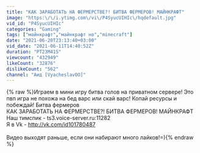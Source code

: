 ```yaml
---
title: "КАК ЗАРАБОТАТЬ НА ФЕРМЕРСТВЕ?! БИТВА ФЕРМЕРОВ! МАЙНКРАФТ"
image: "https:\/\/i.ytimg.com\/vi\/P4SyucUIHIc\/hqdefault.jpg"
vid_id: "P4SyucUIHIc"
categories: "Gaming"
tags: ["майнкрафт","майнкрафт но","minecraft"]
date: "2021-06-20T23:13:40+03:00"
vid_date: "2021-06-11T14:40:52Z"
duration: "PT23M41S"
viewcount: "432949"
likeCount: "32876"
dislikeCount: "562"
channel: "Аид [VyacheslavOO]"
---
```

{% raw %}Играем в мини игру битва голов на приватном сервере! Это пвп игра не похожа на бед варс или скай варс! Копай ресурсы и побеждай! Битва фермеров<br />КАК ЗАРАБОТАТЬ НА ФЕРМЕРСТВЕ?! БИТВА ФЕРМЕРОВ! МАЙНКРАФТ<br />Наш тимспик - ts3.voice-server.ru:11282<br />Я в Vk - <a rel="nofollow" target="blank" href="http://vk.com/id101780487">http://vk.com/id101780487</a><br /><br />Видео выходят раньше, если они набирают много лайков!=){% endraw %}
